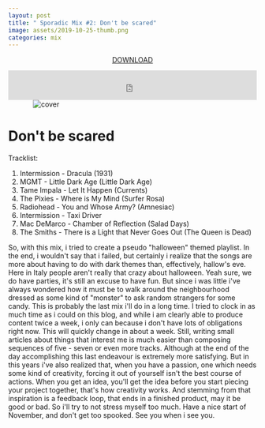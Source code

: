 ```yaml
---
layout: post
title: " Sporadic Mix #2: Don't be scared"
image: assets/2019-10-25-thumb.png
categories: mix
---
```


<p style="text-align: center; margin-bottom: 13px">
  <a href="https://www.dropbox.com/s/gsri5m19rv3qvq5/dont-be-scared.mp3?dl=0">DOWNLOAD</a>
</p>

<iframe width="100%" height="60" src="https://www.mixcloud.com/widget/iframe/?hide_cover=1&mini=1&dark=1&hide_artwork=1&feed=%2Fleonardo_idone%2Fdont-be-scared%2F" frameborder="0" ></iframe>

<img src="/drdblog/assets/dont-be-scared.png" alt="cover" style="max-width:80%; height:auto; margin-top:auto; margin-bottom:auto; margin-left:auto; margin-right:auto; display:block;" />

# Don't be scared

Tracklist:

1. Intermission - Dracula (1931)
2. MGMT - Little Dark Age (Little Dark Age)
3. Tame Impala - Let It Happen (Currents)
5. The Pixies - Where is My Mind (Surfer Rosa)
6. Radiohead - You and Whose Army? (Amnesiac)
7. Intermission - Taxi Driver
8. Mac DeMarco - Chamber of Reflection (Salad Days)
9. The Smiths - There is a Light that Never Goes Out (The Queen is Dead)

So, with this mix, i tried to create a pseudo "halloween" themed playlist. In the end, i wouldn't say that i failed, but certainly i realize that the songs are more about having to do with dark themes than, effectively, hallow's eve.
Here in Italy people aren't really that crazy about halloween. Yeah sure, we do have parties, it's still an excuse to have fun. But since i was little i've always wondered how it must be to walk around the neighbourhood dressed as some kind of "monster" to ask random strangers for some candy.
This is probably the last mix i'll do in a long time. I tried to clock in as much time as i could on this blog, and while i am clearly able to produce content twice a week, i only can because i don't have lots of obligations right now. This will quickly change in about a week.
Still, writing small articles about things that interest me is much easier than composing sequences of five - seven or even more tracks. Although at the end of the day accomplishing this last endeavour is extremely more satisfying.
But in this years i've also realized that, when you have a passion, one which needs some kind of creativity, forcing it out of yourself isn't the best course of actions.
When you get an idea, you'll get the idea before you start piecing your project together, that's how creativity works. And stemming from that inspiration is a feedback loop, that ends in a finished product, may it be good or bad.
So i'll try to not stress myself too much. Have a nice start of November, and don't get too spooked.
See you when i see you.
